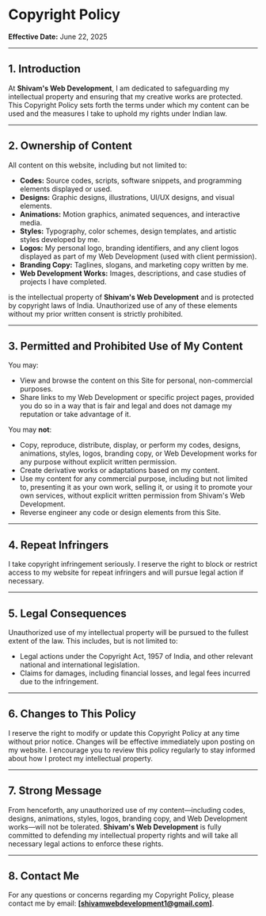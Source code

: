 # Copyright Policy

**Effective Date:** June 22, 2025

---

## 1. Introduction

At **Shivam's Web Development**, I am dedicated to safeguarding my intellectual property and ensuring that my creative works are protected. This Copyright Policy sets forth the terms under which my content can be used and the measures I take to uphold my rights under Indian law.

---

## 2. Ownership of Content

All content on this website, including but not limited to:

* **Codes:** Source codes, scripts, software snippets, and programming elements displayed or used.
* **Designs:** Graphic designs, illustrations, UI/UX designs, and visual elements.
* **Animations:** Motion graphics, animated sequences, and interactive media.
* **Styles:** Typography, color schemes, design templates, and artistic styles developed by me.
* **Logos:** My personal logo, branding identifiers, and any client logos displayed as part of my Web Development (used with client permission).
* **Branding Copy:** Taglines, slogans, and marketing copy written by me.
* **Web Development Works:** Images, descriptions, and case studies of projects I have completed.

is the intellectual property of **Shivam's Web Development** and is protected by copyright laws of India. Unauthorized use of any of these elements without my prior written consent is strictly prohibited.

---

## 3. Permitted and Prohibited Use of My Content

You may:

* View and browse the content on this Site for personal, non-commercial purposes.
* Share links to my Web Development  or specific project pages, provided you do so in a way that is fair and legal and does not damage my reputation or take advantage of it.

You may **not**:

* Copy, reproduce, distribute, display, or perform my codes, designs, animations, styles, logos, branding copy, or Web Development works for any purpose without explicit written permission.
* Create derivative works or adaptations based on my content.
* Use my content for any commercial purpose, including but not limited to, presenting it as your own work, selling it, or using it to promote your own services, without explicit written permission from Shivam's Web Development.
* Reverse engineer any code or design elements from this Site.

---

## 4. Repeat Infringers

I take copyright infringement seriously. I reserve the right to block or restrict access to my website for repeat infringers and will pursue legal action if necessary.

---

## 5. Legal Consequences

Unauthorized use of my intellectual property will be pursued to the fullest extent of the law. This includes, but is not limited to:

* Legal actions under the Copyright Act, 1957 of India, and other relevant national and international legislation.
* Claims for damages, including financial losses, and legal fees incurred due to the infringement.

---

## 6. Changes to This Policy

I reserve the right to modify or update this Copyright Policy at any time without prior notice. Changes will be effective immediately upon posting on my website. I encourage you to review this policy regularly to stay informed about how I protect my intellectual property.

---

## 7. Strong Message

From henceforth, any unauthorized use of my content—including codes, designs, animations, styles, logos, branding copy, and Web Development works—will not be tolerated. **Shivam's Web Development** is fully committed to defending my intellectual property rights and will take all necessary legal actions to enforce these rights.

---

## 8. Contact Me

For any questions or concerns regarding my Copyright Policy, please contact me by email: **[shivamwebdevelopment1@gmail.com]**.